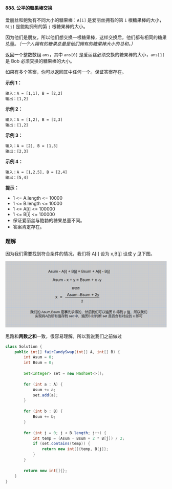 #### 888. 公平的糖果棒交换

爱丽丝和鲍勃有不同大小的糖果棒：`A[i]` 是爱丽丝拥有的第 `i` 根糖果棒的大小，`B[j]` 是鲍勃拥有的第 `j` 根糖果棒的大小。

因为他们是朋友，所以他们想交换一根糖果棒，这样交换后，他们都有相同的糖果总量。*（一个人拥有的糖果总量是他们拥有的糖果棒大小的总和。）*

返回一个整数数组 `ans`，其中 `ans[0]` 是爱丽丝必须交换的糖果棒的大小，`ans[1]` 是 Bob 必须交换的糖果棒的大小。

如果有多个答案，你可以返回其中任何一个。保证答案存在。

**示例 1：**

```shell
输入：A = [1,1], B = [2,2]
输出：[1,2]
```

**示例 2：**

```shell
输入：A = [1,2], B = [2,3]
输出：[1,2]
```

**示例 3：**

```shell
输入：A = [2], B = [1,3]
输出：[2,3]
```

**示例 4：**

```shell
输入：A = [1,2,5], B = [2,4]
输出：[5,4]
```

**提示：**

* 1 <= A.length <= 10000
* 1 <= B.length <= 10000
* 1 <= A[i] <= 100000
* 1 <= B[i] <= 100000
* 保证爱丽丝与鲍勃的糖果总量不同。
* 答案肯定存在。

### 题解

因为我们需要找到符合条件的情况，我们将 A[i] 设为 x,B[j] 设成 y 见下图。

![简单题目.png](./images/公平的糖果棒交换/1.jpg)

思路和**两数之和**一致，很容易理解。所以我说我们之前做过

```java
class Solution {
    public int[] fairCandySwap(int[] A, int[] B) {
        int Asum = 0;
        int Bsum = 0;

        Set<Integer> set = new HashSet<>();

        for (int a : A) {
            Asum += a;
            set.add(a);
        }

        for (int b : B) {
            Bsum += b;
        }

        for (int j = 0; j < B.length; j++) {
            int temp = (Asum - Bsum + 2 * B[j]) / 2;
            if (set.contains(temp)) {
                return new int[]{temp, B[j]};
            }
        }

        return new int[]{};
    }
}
```

